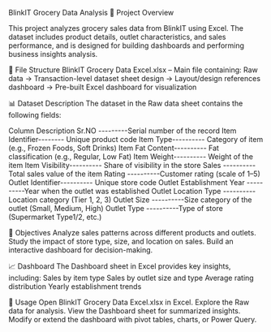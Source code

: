 BlinkIT Grocery Data Analysis
📌 Project Overview

This project analyzes grocery sales data from BlinkIT using Excel. The dataset includes product details, outlet characteristics, and sales performance, and is designed for building dashboards and performing business insights analysis.

📂 File Structure
BlinkIT Grocery Data Excel.xlsx – Main file containing:
Raw data → Transaction-level dataset
sheet design → Layout/design references
dashboard → Pre-built Excel dashboard for visualization

📊 Dataset Description
The dataset in the Raw data sheet contains the following fields:

Column	Description
Sr.NO	---------Serial number of the record
Item Identifier--------	Unique product code
Item Type----------	Category of item (e.g., Frozen Foods, Soft Drinks)
Item Fat Content----------	Fat classification (e.g., Regular, Low Fat)
Item Weight----------	Weight of the item
Item Visibility----------	Share of visibility in the store
Sales	----------Total sales value of the item
Rating	----------Customer rating (scale of 1–5)
Outlet Identifier----------	Unique store code
Outlet Establishment Year	----------Year when the outlet was established
Outlet Location Type	----------Location category (Tier 1, 2, 3)
Outlet Size	----------Size category of the outlet (Small, Medium, High)
Outlet Type	----------Type of store (Supermarket Type1/2, etc.)

🎯 Objectives
Analyze sales patterns across different products and outlets.
Study the impact of store type, size, and location on sales.
Build an interactive dashboard for decision-making.

📈 Dashboard
The Dashboard sheet in Excel provides key insights, including:
Sales by item type
Sales by outlet size and type
Average rating distribution
Yearly establishment trends

🚀 Usage
Open BlinkIT Grocery Data Excel.xlsx in Excel.
Explore the Raw data for analysis.
View the Dashboard sheet for summarized insights.
Modify or extend the dashboard with pivot tables, charts, or Power Query.
